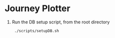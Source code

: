 # Journey Plotter

1. Run the DB setup script, from the root directory

        ./scripts/setupDB.sh
